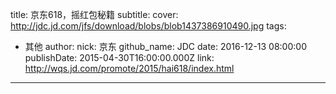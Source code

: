 title: 京东618，摇红包秘籍
subtitle: 
cover: http://jdc.jd.com/jfs/download/blobs/blob1437386910490.jpg
tags:
  - 其他
author:
  nick: 京东
  github_name: JDC
date: 2016-12-13 08:00:00
publishDate: 2015-04-30T16:00:00.000Z
link: http://wqs.jd.com/promote/2015/hai618/index.html

---
